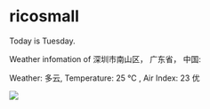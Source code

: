 # ricosmall

Today is Tuesday.

Weather infomation of 深圳市南山区， 广东省， 中国: 

Weather: 多云, Temperature: 25 ℃ , Air Index: 23 优

<img src="https://github-readme-stats.vercel.app/api?username=ricosmall&show_icons=true" />
